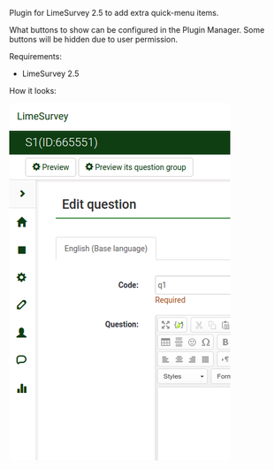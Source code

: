 Plugin for LimeSurvey 2.5 to add extra quick-menu items.

What buttons to show can be configured in the Plugin Manager. Some buttons will be hidden due to user permission.

Requirements:

* LimeSurvey 2.5

How it looks:

![Quickmenu picture](assets/quickmenu.png)
